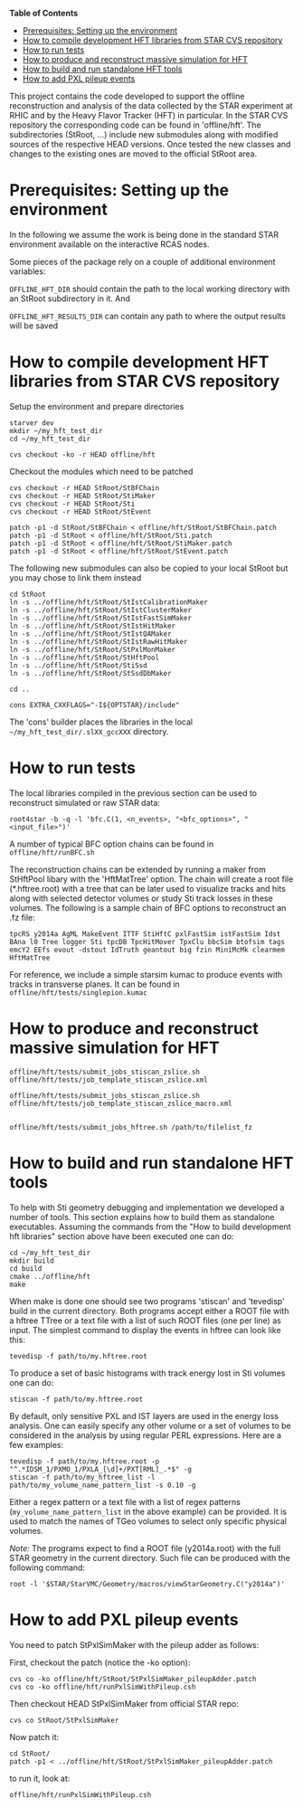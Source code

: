 <!-- START doctoc generated TOC please keep comment here to allow auto update -->
<!-- DON'T EDIT THIS SECTION, INSTEAD RE-RUN doctoc TO UPDATE -->
**Table of Contents**

- [Prerequisites: Setting up the environment](#prerequisites-setting-up-the-environment)
- [How to compile development HFT libraries from STAR CVS repository](#how-to-compile-development-hft-libraries-from-star-cvs-repository)
- [How to run tests](#how-to-run-tests)
- [How to produce and reconstruct massive simulation for HFT ](#how-to-produce-and-reconstruct-massive-simulation-for-hft)
- [How to build and run standalone HFT tools](#how-to-build-and-run-standalone-hft-tools)
- [How to add PXL pileup events](#how-to-add-pxl-pileup-events)

<!-- END doctoc generated TOC please keep comment here to allow auto update -->


This project contains the code developed to support the offline reconstruction
and analysis of the data collected by the STAR experiment at RHIC and by the
Heavy Flavor Tracker (HFT) in particular. In the STAR CVS repository the
corresponding code can be found in 'offline/hft'. The subdirectories (StRoot,
...) include new submodules along with modified sources of the respective HEAD
versions. Once tested the new classes and changes to the existing ones are moved
to the official StRoot area.


Prerequisites: Setting up the environment
=========================================

In the following we assume the work is being done in the standard STAR
environment available on the interactive RCAS nodes.

Some pieces of the package rely on a couple of additional environment variables:

`OFFLINE_HFT_DIR` should contain the path to the local working directory with
an StRoot subdirectory in it. And

`OFFLINE_HFT_RESULTS_DIR` can contain any path to where the output results will
be saved


How to compile development HFT libraries from STAR CVS repository
=================================================================

Setup the environment and prepare directories

    starver dev
    mkdir ~/my_hft_test_dir
    cd ~/my_hft_test_dir

    cvs checkout -ko -r HEAD offline/hft

Checkout the modules which need to be patched

    cvs checkout -r HEAD StRoot/StBFChain
    cvs checkout -r HEAD StRoot/StiMaker
    cvs checkout -r HEAD StRoot/Sti
    cvs checkout -r HEAD StRoot/StEvent

    patch -p1 -d StRoot/StBFChain < offline/hft/StRoot/StBFChain.patch
    patch -p1 -d StRoot < offline/hft/StRoot/Sti.patch
    patch -p1 -d StRoot < offline/hft/StRoot/StiMaker.patch
    patch -p1 -d StRoot < offline/hft/StRoot/StEvent.patch

The following new submodules can also be copied to your local StRoot but you may
chose to link them instead

    cd StRoot
    ln -s ../offline/hft/StRoot/StIstCalibrationMaker
    ln -s ../offline/hft/StRoot/StIstClusterMaker
    ln -s ../offline/hft/StRoot/StIstFastSimMaker
    ln -s ../offline/hft/StRoot/StIstHitMaker
    ln -s ../offline/hft/StRoot/StIstQAMaker
    ln -s ../offline/hft/StRoot/StIstRawHitMaker
    ln -s ../offline/hft/StRoot/StPxlMonMaker
    ln -s ../offline/hft/StRoot/StHftPool
    ln -s ../offline/hft/StRoot/StiSsd
    ln -s ../offline/hft/StRoot/StSsdDbMaker

    cd ..

    cons EXTRA_CXXFLAGS="-I${OPTSTAR}/include"

The 'cons' builder places the libraries in the local
`~/my_hft_test_dir/.slXX_gccXXX` directory.


How to run tests
================

The local libraries compiled in the previous section can be used to reconstruct
simulated or raw STAR data:

    root4star -b -q -l 'bfc.C(1, <n_events>, "<bfc_options>", "<input_file>")'

A number of typical BFC option chains can be found in `offline/hft/runBFC.sh`

The reconstruction chains can be extended by running a maker from StHftPool
libary with the 'HftMatTree' option. The chain will create a root file
(\*.hftree.root) with a tree that can be later used to visualize tracks and
hits along with selected detector volumes or study Sti track losses in these
volumes. The following is a sample chain of BFC options to reconstruct an .fz
file:

    tpcRS y2014a AgML MakeEvent ITTF StiHftC pxlFastSim istFastSim Idst BAna l0 Tree logger Sti tpcDB TpcHitMover TpxClu bbcSim btofsim tags emcY2 EEfs evout -dstout IdTruth geantout big fzin MiniMcMk clearmem HftMatTree

For reference, we include a simple starsim kumac to produce events with tracks
in transverse planes. It can be found in `offline/hft/tests/singlepion.kumac`


How to produce and reconstruct massive simulation for HFT 
=========================================================



    offline/hft/tests/submit_jobs_stiscan_zslice.sh offline/hft/tests/job_template_stiscan_zslice.xml

    offline/hft/tests/submit_jobs_stiscan_zslice.sh offline/hft/tests/job_template_stiscan_zslice_macro.xml


    offline/hft/tests/submit_jobs_hftree.sh /path/to/filelist_fz


How to build and run standalone HFT tools
=========================================

To help with Sti geometry debugging and implementation we developed a number of
tools. This section explains how to build them as standalone executables.
Assuming the commands from the "How to build development hft libraries" section
above have been executed one can do:

    cd ~/my_hft_test_dir
    mkdir build
    cd build
    cmake ../offline/hft
    make

When make is done one should see two programs 'stiscan' and 'tevedisp' build
in the current directory. Both programs accept either a ROOT file with a hftree
TTree or a text file with a list of such ROOT files (one per line) as input.
The simplest command to display the events in hftree can look like this:

    tevedisp -f path/to/my.hftree.root

To produce a set of basic histograms with track energy lost in Sti volumes one
can do:

    stiscan -f path/to/my.hftree.root

By default, only sensitive PXL and IST layers are used in the energy loss
analysis. One can easily specify any other volume or a set of volumes to be
considered in the analysis by using regular PERL expressions. Here are a few
examples:

    tevedisp -f path/to/my.hftree.root -p "^.*IDSM_1/PXMO_1/PXLA_[\d]+/PXT[RML]_.*$" -g
    stiscan -f path/to/my_hftree_list -l path/to/my_volume_name_pattern_list -s 0.10 -g

Either a regex pattern or a text file with a list of regex patterns
(`my_volume_name_pattern_list` in the above example) can be provided. It is used
to match the names of TGeo volumes to select only specific physical volumes.

*Note:* The programs expect to find a ROOT file (y2014a.root) with the full
STAR geometry in the current directory. Such file can be produced with the
following command:

    root -l '$STAR/StarVMC/Geometry/macros/viewStarGeometry.C("y2014a")'


How to add PXL pileup events
============================

You need to patch StPxlSimMaker with the pileup adder as follows:

First, checkout the patch (notice the -ko option):

    cvs co -ko offline/hft/StRoot/StPxlSimMaker_pileupAdder.patch
    cvs co -ko offline/hft/runPxlSimWithPileup.csh

Then checkout HEAD StPxlSimMaker from official STAR repo:

    cvs co StRoot/StPxlSimMaker

Now patch it:

    cd StRoot/
    patch -p1 < ../offline/hft/StRoot/StPxlSimMaker_pileupAdder.patch

to run it, look at:

    offline/hft/runPxlSimWithPileup.csh

